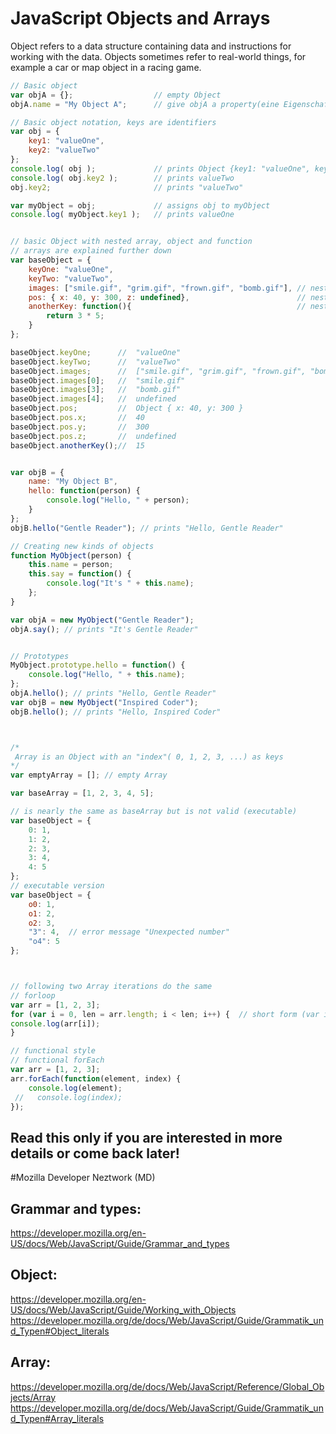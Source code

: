 # JavaScript Objects and Arrays

Object refers to a data structure containing data and instructions for working with the data.
Objects sometimes refer to real-world things, for example a car or map object in a racing game.

```javascript
// Basic object
var objA = {};                  // empty Object
objA.name = "My Object A";      // give objA a property(eine Eigenschaft)

// Basic object notation, keys are identifiers
var obj = {
    key1: "valueOne",  
    key2: "valueTwo"
};
console.log( obj );             // prints Object {key1: "valueOne", key2: "valueTwo"}    
console.log( obj.key2 );        // prints valueTwo
obj.key2;                       // prints "valueTwo"

var myObject = obj;             // assigns obj to myObject
console.log( myObject.key1 );   // prints valueOne


// basic Object with nested array, object and function
// arrays are explained further down
var baseObject = {
    keyOne: "valueOne",
    keyTwo: "valueTwo",
    images: ["smile.gif", "grim.gif", "frown.gif", "bomb.gif"], // nested array literal
    pos: { x: 40, y: 300, z: undefined},                        // nested object literal
    anotherKey: function(){                                     // nested function
        return 3 * 5;
    }  
};

baseObject.keyOne;      //  "valueOne"
baseObject.keyTwo;      //  "valueTwo"
baseObject.images;      //  ["smile.gif", "grim.gif", "frown.gif", "bomb.gif"]
baseObject.images[0];   //  "smile.gif"
baseObject.images[3];   //  "bomb.gif"
baseObject.images[4];   //  undefined
baseObject.pos;         //  Object { x: 40, y: 300 }
baseObject.pos.x;       //  40
baseObject.pos.y;       //  300
baseObject.pos.z;       //  undefined
baseObject.anotherKey();//  15


var objB = {
    name: "My Object B",
    hello: function(person) {
        console.log("Hello, " + person);
    }
};
objB.hello("Gentle Reader"); // prints "Hello, Gentle Reader"

// Creating new kinds of objects
function MyObject(person) {
    this.name = person;
    this.say = function() {
        console.log("It's " + this.name);
    };
}

var objA = new MyObject("Gentle Reader");
objA.say(); // prints "It's Gentle Reader"


// Prototypes
MyObject.prototype.hello = function() {
    console.log("Hello, " + this.name);
};
objA.hello(); // prints "Hello, Gentle Reader"
var objB = new MyObject("Inspired Coder");
objB.hello(); // prints "Hello, Inspired Coder"



/*
 Array is an Object with an "index"( 0, 1, 2, 3, ...) as keys 
*/
var emptyArray = []; // empty Array

var baseArray = [1, 2, 3, 4, 5];

// is nearly the same as baseArray but is not valid (executable)
var baseObject = {
    0: 1,
    1: 2,
    2: 3,
    3: 4,
    4: 5
};
// executable version
var baseObject = {
    o0: 1,
    o1: 2,
    o2: 3,
    "3": 4,  // error message "Unexpected number"
    "o4": 5
};



// following two Array iterations do the same
// forloop
var arr = [1, 2, 3];
for (var i = 0, len = arr.length; i < len; i++) {  // short form (var i = 0; i < arr.length; i++)
console.log(arr[i]);
}

// functional style
// functional forEach
var arr = [1, 2, 3];
arr.forEach(function(element, index) {
    console.log(element);
 //   console.log(index);
});

```


## Read this only if you are interested in more details or come back later!


#Mozilla Developer Neztwork (MD)

## Grammar and types:
https://developer.mozilla.org/en-US/docs/Web/JavaScript/Guide/Grammar_and_types

## Object:
https://developer.mozilla.org/en-US/docs/Web/JavaScript/Guide/Working_with_Objects
https://developer.mozilla.org/de/docs/Web/JavaScript/Guide/Grammatik_und_Typen#Object_literals


## Array:
https://developer.mozilla.org/de/docs/Web/JavaScript/Reference/Global_Objects/Array
https://developer.mozilla.org/de/docs/Web/JavaScript/Guide/Grammatik_und_Typen#Array_literals
